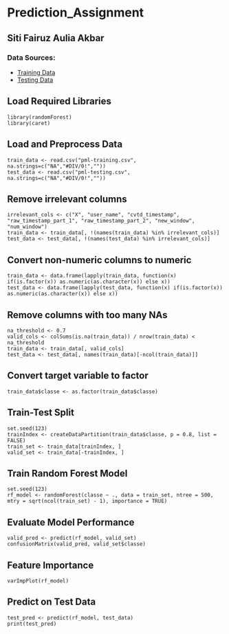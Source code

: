 # Prediction_Assignment

## Siti Fairuz Aulia Akbar

### Data Sources:
- [Training Data](https://d396qusza40orc.cloudfront.net/predmachlearn/pml-training.csv)
- [Testing Data](https://d396qusza40orc.cloudfront.net/predmachlearn/pml-testing.csv)

## Load Required Libraries
    library(randomForest)
    library(caret)

## Load and Preprocess Data
    train_data <- read.csv("pml-training.csv", na.strings=c("NA","#DIV/0!",""))
    test_data <- read.csv("pml-testing.csv", na.strings=c("NA","#DIV/0!",""))

## Remove irrelevant columns
    irrelevant_cols <- c("X", "user_name", "cvtd_timestamp", "raw_timestamp_part_1", "raw_timestamp_part_2", "new_window", "num_window")
    train_data <- train_data[, !(names(train_data) %in% irrelevant_cols)]
    test_data <- test_data[, !(names(test_data) %in% irrelevant_cols)]

## Convert non-numeric columns to numeric
    train_data <- data.frame(lapply(train_data, function(x) if(is.factor(x)) as.numeric(as.character(x)) else x))
    test_data <- data.frame(lapply(test_data, function(x) if(is.factor(x)) as.numeric(as.character(x)) else x))

## Remove columns with too many NAs
    na_threshold <- 0.7
    valid_cols <- colSums(is.na(train_data)) / nrow(train_data) < na_threshold
    train_data <- train_data[, valid_cols]
    test_data <- test_data[, names(train_data)[-ncol(train_data)]]

## Convert target variable to factor
    train_data$classe <- as.factor(train_data$classe)

## Train-Test Split
    set.seed(123)
    trainIndex <- createDataPartition(train_data$classe, p = 0.8, list = FALSE)
    train_set <- train_data[trainIndex, ]
    valid_set <- train_data[-trainIndex, ]

## Train Random Forest Model
    set.seed(123)
    rf_model <- randomForest(classe ~ ., data = train_set, ntree = 500, mtry = sqrt(ncol(train_set) - 1), importance = TRUE)

## Evaluate Model Performance
    valid_pred <- predict(rf_model, valid_set)
    confusionMatrix(valid_pred, valid_set$classe)

## Feature Importance
    varImpPlot(rf_model)

## Predict on Test Data
    test_pred <- predict(rf_model, test_data)
    print(test_pred)
